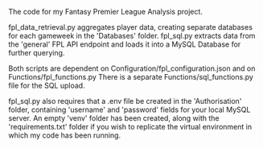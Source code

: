 The code for my Fantasy Premier League Analysis project.

fpl_data_retrieval.py aggregates player data, creating separate databases for each gameweek in the 'Databases' folder.
fpl_sql.py extracts data from the 'general' FPL API endpoint and loads it into a MySQL Database for further querying.

Both scripts are dependent on Configuration/fpl_configuration.json and on Functions/fpl_functions.py
There is a separate Functions/sql_functions.py file for the SQL upload.

fpl_sql.py also requires that a .env file be created in the 'Authorisation' folder, containing 'username' and 'password' fields for your local MySQL server.
An empty 'venv' folder has been created, along with the 'requirements.txt' folder if you wish to replicate the virtual environment in which my code has been running.
